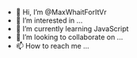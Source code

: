 - 👋 Hi, I’m @MaxWhaitForItVr
- 👀 I’m interested in ...
- 🌱 I’m currently learning JavaScript 
- 💞️ I’m looking to collaborate on ...
- 📫 How to reach me ...

<!---
MaxWhaitForItVr/MaxWhaitForItVr is a ✨ special ✨ repository because its `README.md` (this file) appears on your GitHub profile.
You can click the Preview link to take a look at your changes.
--->
